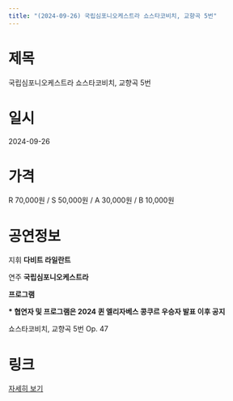```yaml
---
title: "(2024-09-26) 국립심포니오케스트라 쇼스타코비치, 교향곡 5번"
---
```


# 제목
국립심포니오케스트라 쇼스타코비치, 교향곡 5번

# 일시
2024-09-26

# 가격
R 70,000원 / S 50,000원 / A 30,000원 / B 10,000원  

# 공연정보
지휘  **다비트 라일란트**  
  
연주 **국립심포니오케스트라**    
    
**프로그램**  
  
 __* 협연자 및 프로그램은 2024 퀸 엘리자베스 콩쿠르 우승자 발표 이후 공지__  
  
쇼스타코비치, 교향곡 5번 Op. 47  
  


# 링크
[자세히 보기](https://www.sac.or.kr/site/main/show/show_view?SN=60791 "https://www.sac.or.kr/site/main/show/show_view?SN=60791")
